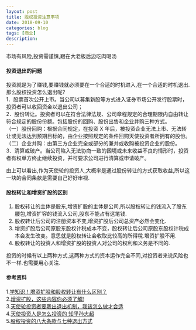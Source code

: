 ```yaml
---
layout: post
title: 股权投资注意事项
date: 2018-09-10
categories: blog
tags: [商业]
description: 
---
```

市场有风险,投资需谨慎,跟在大老板后边吃肉喝汤

#### 投资退出的问题
投资就是为了赚钱,要赚钱就必须要在一个合适的时机进入,在一个合适的时机退出.那么股权投资怎么退出呢?       
1．股票首次公开上市。当公司以募集新股等方式进入证券市场公开发行股票时，投资者可以收回资金以退出公司；      
2．股份转让。投资者可以在符合法律法规、公司章程规定的合理期限内自由转让符合规定的股份份额。包括股份的回购、股份出售和企业并购三种方式。     
（一）股份回购：根据合同规定，在投资 X 年后，被投资企业无法上市、无法转让或无法达到预期目标的，由企业按照规定的条件回购天使投资者所拥有的股份。     
（二）企业并购：由第三方企业完全或部分的兼并或收购被投资企业的股份。       
3．清算或破产。当公司陷入无法协商一致的困境或未来收益不良的情形时，投资者有权单方终止继续投资，并可要求公司进行清算或申请破产。       

由上可以看出,作为天使轮的投资人,大概率是通过股份转让的方式获取收益,所以这一块的合同条款是需要自己好好审视.

#### 股权转让和增资扩股的区别
1. 股权转让的主体是股东,增资扩股的主体是公司,所以股权转让的钱流入了股东腰包,增资扩容的钱流入公司,股东不能占有这笔钱.         
2. 股权转让后公司的注册资本不变,增资扩股后公司总资产必然会变化.         
3. 增资扩股后公司原股东股权计税成本不变，股权转让后公司原股东股权计税成本会发生改变。意思就是股权转让会收取比较高的所得稅.增资扩股不用.       
4. 股权转让的投资人和增资扩股的投资人对公司的权利和义务是不同的.       

投资的时候有以上两种方式,这两种方式的资本运作完全不同,对投资者来说风险也不一样.也需要用心关注.

#### 参考资料
1.[学知识！增资扩股和股权转让有什么区别？](http://www.sohu.com/a/211701690_329730)       
2.[增资扩股，这些内容你必须了解!](http://www.sohu.com/a/237301813_510012)      
3.[天使轮投资者要我出退出机制，我该怎么做才合适](https://www.zhihu.com/question/31796399/answer/114899048)        
4.[天使投资人是怎么投资的 知乎孙志超](http://www.360doc.com/content/15/0518/22/12602002_471566140.shtml)         
5.[股权投资的八大条款与七种退出方式](https://www.sohu.com/a/121563528_498427)
